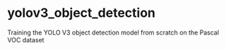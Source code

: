 # yolov3_object_detection
Training the YOLO V3 object detection model from scratch on the Pascal VOC dataset

